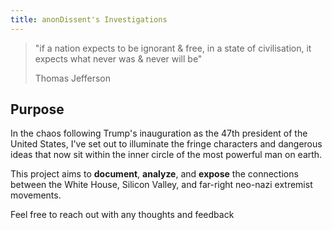 ```yaml
---
title: anonDissent's Investigations
---
```


> "if a nation expects to be ignorant & free, in a state of civilisation,
> it expects what never was & never will be"
>
> Thomas Jefferson

## Purpose

In the chaos following Trump's inauguration as the 47th president of the United
States, I've set out to illuminate the fringe characters and dangerous ideas
that now sit within the inner circle of the most powerful man on earth.

This project aims to **document**, **analyze**, and **expose** the connections between the White
House, Silicon Valley, and far-right neo-nazi extremist movements.

Feel free to reach out with any thoughts and feedback
